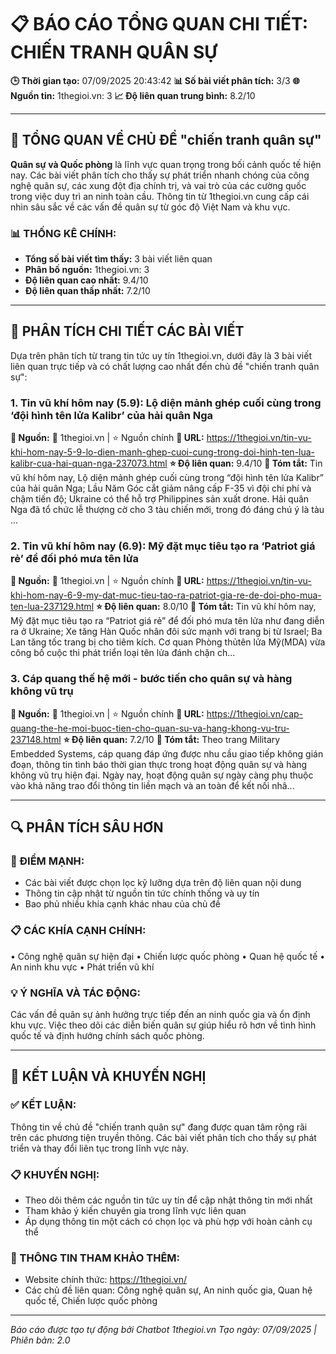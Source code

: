 # 📋 BÁO CÁO TỔNG QUAN CHI TIẾT: CHIẾN TRANH QUÂN SỰ

**🕒 Thời gian tạo:** 07/09/2025 20:43:42
**📊 Số bài viết phân tích:** 3/3
**🌐 Nguồn tin:** 1thegioi.vn: 3
**📈 Độ liên quan trung bình:** 8.2/10

---

## 🎯 TỔNG QUAN VỀ CHỦ ĐỀ "chiến tranh quân sự"

**Quân sự và Quốc phòng** là lĩnh vực quan trọng trong bối cảnh quốc tế hiện nay. Các bài viết phân tích cho thấy sự phát triển nhanh chóng của công nghệ quân sự, các xung đột địa chính trị, và vai trò của các cường quốc trong việc duy trì an ninh toàn cầu. Thông tin từ 1thegioi.vn cung cấp cái nhìn sâu sắc về các vấn đề quân sự từ góc độ Việt Nam và khu vực.

### 📊 THỐNG KÊ CHÍNH:
- **Tổng số bài viết tìm thấy:** 3 bài viết liên quan
- **Phân bố nguồn:** 1thegioi.vn: 3
- **Độ liên quan cao nhất:** 9.4/10
- **Độ liên quan thấp nhất:** 7.2/10

---

## 📖 PHÂN TÍCH CHI TIẾT CÁC BÀI VIẾT

Dựa trên phân tích từ trang tin tức uy tín 1thegioi.vn, dưới đây là 3 bài viết liên quan trực tiếp và có chất lượng cao nhất đến chủ đề "chiến tranh quân sự":


### 1. Tin vũ khí hôm nay (5.9): Lộ diện mảnh ghép cuối cùng trong ‘đội hình tên lửa Kalibr’ của hải quân Nga
**🔗 Nguồn:** 📰 1thegioi.vn | ⭐ Nguồn chính
**📍 URL:** https://1thegioi.vn/tin-vu-khi-hom-nay-5-9-lo-dien-manh-ghep-cuoi-cung-trong-doi-hinh-ten-lua-kalibr-cua-hai-quan-nga-237073.html
**⭐ Độ liên quan:** 9.4/10
**📄 Tóm tắt:** Tin vũ khí hôm nay, Lộ diện mảnh ghép cuối cùng trong “đội hình tên lửa Kalibr” của hải quân Nga; Lầu Năm Góc cắt giảm nâng cấp F-35 vì đội chi phí và chậm tiến độ; Ukraine có thể hỗ trợ Philippines sản xuất drone. Hải quân Nga đã tổ chức lễ thượng cờ cho 3 tàu chiến mới, trong đó đáng chú ý là tàu ...
### 2. Tin vũ khí hôm nay (6.9): Mỹ đặt mục tiêu tạo ra ‘Patriot giá rẻ’ để đối phó mưa tên lửa
**🔗 Nguồn:** 📰 1thegioi.vn | ⭐ Nguồn chính
**📍 URL:** https://1thegioi.vn/tin-vu-khi-hom-nay-6-9-my-dat-muc-tieu-tao-ra-patriot-gia-re-de-doi-pho-mua-ten-lua-237129.html
**⭐ Độ liên quan:** 8.0/10
**📄 Tóm tắt:** Tin vũ khí hôm nay, Mỹ đặt mục tiêu tạo ra “Patriot giá rẻ” để đối phó mưa tên lửa như đang diễn ra ở Ukraine; Xe tăng Hàn Quốc nhân đôi sức mạnh với trang bị từ Israel; Ba Lan tăng tốc trang bị cho tiêm kích. Cơ quan Phòng thủtên lửa Mỹ(MDA) vừa công bố cuộc thi phát triển loại tên lửa đánh chặn ch...
### 3. Cáp quang thế hệ mới - bước tiến cho quân sự và hàng không vũ trụ
**🔗 Nguồn:** 📰 1thegioi.vn | ⭐ Nguồn chính
**📍 URL:** https://1thegioi.vn/cap-quang-the-he-moi-buoc-tien-cho-quan-su-va-hang-khong-vu-tru-237148.html
**⭐ Độ liên quan:** 7.2/10
**📄 Tóm tắt:** Theo trang Military Embedded Systems, cáp quang đáp ứng được nhu cầu giao tiếp không gián đoạn, thông tin tình báo thời gian thực trong hoạt động quân sự và hàng không vũ trụ hiện đại. Ngày nay, hoạt động quân sự ngày càng phụ thuộc vào khả năng trao đổi thông tin liền mạch và an toàn để kết nối nhâ...

---

## 🔍 PHÂN TÍCH SÂU HƠN

### 🌟 ĐIỂM MẠNH:
- Các bài viết được chọn lọc kỹ lưỡng dựa trên độ liên quan nội dung
- Thông tin cập nhật từ nguồn tin tức chính thống và uy tín
- Bao phủ nhiều khía cạnh khác nhau của chủ đề

### 📋 CÁC KHÍA CẠNH CHÍNH:
• Công nghệ quân sự hiện đại
• Chiến lược quốc phòng
• Quan hệ quốc tế
• An ninh khu vực
• Phát triển vũ khí

### 💡 Ý NGHĨA VÀ TÁC ĐỘNG:
Các vấn đề quân sự ảnh hưởng trực tiếp đến an ninh quốc gia và ổn định khu vực. Việc theo dõi các diễn biến quân sự giúp hiểu rõ hơn về tình hình quốc tế và định hướng chính sách quốc phòng.

---

## 🎯 KẾT LUẬN VÀ KHUYẾN NGHỊ

### ✅ KẾT LUẬN:
Thông tin về chủ đề "chiến tranh quân sự" đang được quan tâm rộng rãi trên các phương tiện truyền thông. Các bài viết phân tích cho thấy sự phát triển và thay đổi liên tục trong lĩnh vực này.

### 📋 KHUYẾN NGHỊ:
- Theo dõi thêm các nguồn tin tức uy tín để cập nhật thông tin mới nhất
- Tham khảo ý kiến chuyên gia trong lĩnh vực liên quan
- Áp dụng thông tin một cách có chọn lọc và phù hợp với hoàn cảnh cụ thể

### 🔗 THÔNG TIN THAM KHẢO THÊM:
- Website chính thức: https://1thegioi.vn/
- Các chủ đề liên quan: Công nghệ quân sự, An ninh quốc gia, Quan hệ quốc tế, Chiến lược quốc phòng

---

*Báo cáo được tạo tự động bởi Chatbot 1thegioi.vn*
*Tạo ngày: 07/09/2025 | Phiên bản: 2.0*